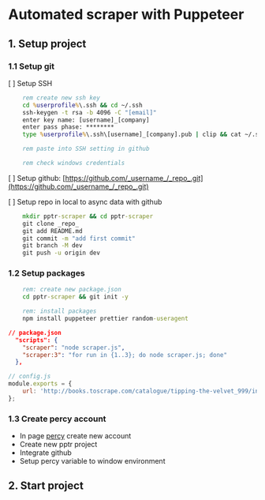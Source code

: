 # Automated scraper with Puppeteer

## 1. Setup project

### 1.1 Setup git

[ ] Setup SSH

```bat
    rem create new ssh key
    cd %userprofile%\.ssh && cd ~/.ssh
    ssh-keygen -t rsa -b 4096 -C "[email]"
    enter key name: [username]_[company]
    enter pass phase: ********
    type %userprofile%\.ssh\[username]_[company].pub | clip && cat ~/.ssh [username]_[company].pub | pbcopy

    rem paste into SSH setting in github

    rem check windows credentials

```

[ ] Setup github: [https://github.com/_username_/_repo_.git](https://github.com/_username_/_repo_.git)

[ ] Setup repo in local to async data with github

```bat
    mkdir pptr-scraper && cd pptr-scraper
    git clone _repo_
    git add README.md
    git commit -m "add first commit"
    git branch -M dev
    git push -u origin dev
```

### 1.2 Setup packages

```bat
    rem: create new package.json
    cd pptr-scraper && git init -y

    rem: install packages
    npm install puppeteer prettier random-useragent
```

```json
// package.json
  "scripts": {
    "scraper": "node scraper.js",
    "scraper:3": "for run in {1..3}; do node scraper.js; done"
  },
```

```js
// config.js
module.exports = {
    url: 'http://books.toscrape.com/catalogue/tipping-the-velvet_999/index.html',
};

```

### 1.3 Create percy account

- In page [percy](https://percy.io/) create new account
- Create new pptr project
- Integrate github
- Setup percy variable to window environment

## 2. Start project
